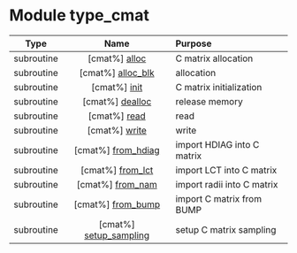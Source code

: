 # Module type_cmat

| Type | Name | Purpose |
| :--: | :--: | :---------- |
| subroutine | [cmat%] [alloc](https://github.com/benjaminmenetrier/bump-standalone/tree/master/src/type_cmat.F90#L58) | C matrix allocation |
| subroutine | [cmat%] [alloc_blk](https://github.com/benjaminmenetrier/bump-standalone/tree/master/src/type_cmat.F90#L87) | allocation |
| subroutine | [cmat%] [init](https://github.com/benjaminmenetrier/bump-standalone/tree/master/src/type_cmat.F90#L117) | C matrix initialization |
| subroutine | [cmat%] [dealloc](https://github.com/benjaminmenetrier/bump-standalone/tree/master/src/type_cmat.F90#L145) | release memory |
| subroutine | [cmat%] [read](https://github.com/benjaminmenetrier/bump-standalone/tree/master/src/type_cmat.F90#L172) | read |
| subroutine | [cmat%] [write](https://github.com/benjaminmenetrier/bump-standalone/tree/master/src/type_cmat.F90#L266) | write |
| subroutine | [cmat%] [from_hdiag](https://github.com/benjaminmenetrier/bump-standalone/tree/master/src/type_cmat.F90#L346) | import HDIAG into C matrix |
| subroutine | [cmat%] [from_lct](https://github.com/benjaminmenetrier/bump-standalone/tree/master/src/type_cmat.F90#L569) | import LCT into C matrix |
| subroutine | [cmat%] [from_nam](https://github.com/benjaminmenetrier/bump-standalone/tree/master/src/type_cmat.F90#L644) | import radii into C matrix |
| subroutine | [cmat%] [from_bump](https://github.com/benjaminmenetrier/bump-standalone/tree/master/src/type_cmat.F90#L705) | import C matrix from BUMP |
| subroutine | [cmat%] [setup_sampling](https://github.com/benjaminmenetrier/bump-standalone/tree/master/src/type_cmat.F90#L813) | setup C matrix sampling |
